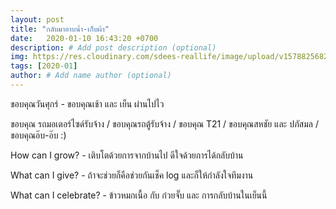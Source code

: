 ```yaml
---
layout: post
title: "กลับมาอาบน้ำ-เก็บผ้า"
date:   2020-01-10 16:43:20 +0700
description: # Add post description (optional)
img: https://res.cloudinary.com/sdees-reallife/image/upload/v1578825682/600317945.63526.jpg # Add image post (optional)
tags: [2020-01]
author: # Add name author (optional)
---
```

ขอบคุณวันศุกร์ - ขอบคุณเช้า และ เย็น ผ่านไปไว

ขอบคุณ รถมอเตอร์ไซด์รับจ้าง / ขอบคุณรถตู้รับจ้าง / ขอบคุณ T21 / ขอบคุณสหชัย และ ปภัสมล / ขอบคุณอ๊บ-อ๊บ :)

<i class="fa fa-child" style="color:plum"></i>

How can I grow? - เติบโตด้วยการจากบ้านไป ดีใจด้วยการได้กลับบ้าน

What can I give? - ถ้าจะช่วยก็คือช่วยกันเช็ค log และก็ให้กำลังใจทีมงาน

What can I celebrate? - ข้าวหมกเนื้อ กับ ก๋วยจั๊บ และ การกลับบ้านในเย็นนี้
